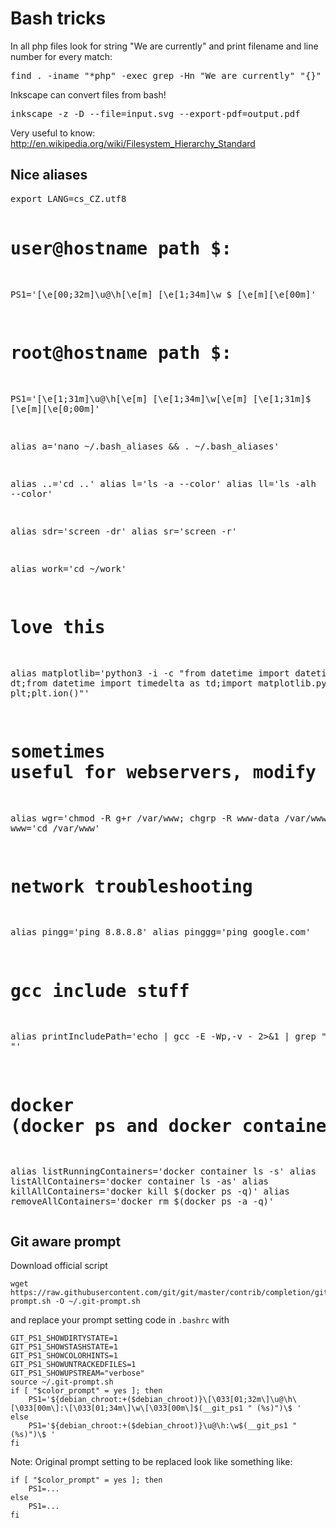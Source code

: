 <h1>Bash tricks</h1>

In all php files look for string "We are currently" and print filename and line number for every match:
<pre>
find . -iname "*php" -exec grep -Hn "We are currently" "{}" \;
</pre>

Inkscape can convert files from bash!
<pre>
inkscape -z -D --file=input.svg --export-pdf=output.pdf
</pre>

Very useful to know: http://en.wikipedia.org/wiki/Filesystem_Hierarchy_Standard

<h2>Nice aliases</h2>
<pre>
export LANG=cs_CZ.utf8

# user@hostname path $: 
PS1='\[\e[00;32m\]\u@\h\[\e[m\] \[\e[1;34m\]\w \$ \[\e[m\]\[\e[00m\]'

# root@hostname path $: 
PS1='\[\e[1;31m\]\u@\h\[\e[m\] \[\e[1;34m\]\w\[\e[m\] \[\e[1;31m\]\$ \[\e[m\]\[\e[0;00m\]'

alias a='nano ~/.bash_aliases && . ~/.bash_aliases'

alias ..='cd ..'
alias l='ls -a --color'
alias ll='ls -alh --color'

alias sdr='screen -dr'
alias sr='screen -r'

alias work='cd ~/work'

# love this
alias matplotlib='python3 -i -c "from datetime import datetime as dt;from datetime import timedelta as td;import matplotlib.pyplot as plt;plt.ion()"'

# sometimes useful for webservers, modify according to your needs
alias wgr='chmod -R g+r /var/www; chgrp -R www-data /var/www'
alias www='cd /var/www'

# network troubleshooting
alias pingg='ping 8.8.8.8'
alias pinggg='ping google.com'

# gcc include stuff
alias printIncludePath='echo | gcc -E -Wp,-v - 2>&1 | grep "^ "'

# docker (docker ps and docker container ls are same commands)
alias listRunningContainers='docker container ls -s'
alias listAllContainers='docker container ls -as'
alias killAllContainers='docker kill $(docker ps -q)'
alias removeAllContainers='docker rm $(docker ps -a -q)'
</pre>

## Git aware prompt

Download official script

```
wget https://raw.githubusercontent.com/git/git/master/contrib/completion/git-prompt.sh -O ~/.git-prompt.sh
```

and replace your prompt setting code in `.bashrc` with

```
GIT_PS1_SHOWDIRTYSTATE=1
GIT_PS1_SHOWSTASHSTATE=1
GIT_PS1_SHOWCOLORHINTS=1
GIT_PS1_SHOWUNTRACKEDFILES=1
GIT_PS1_SHOWUPSTREAM="verbose"
source ~/.git-prompt.sh
if [ "$color_prompt" = yes ]; then
    PS1='${debian_chroot:+($debian_chroot)}\[\033[01;32m\]\u@\h\[\033[00m\]:\[\033[01;34m\]\w\[\033[00m\]$(__git_ps1 " (%s)")\$ '
else
    PS1='${debian_chroot:+($debian_chroot)}\u@\h:\w$(__git_ps1 " (%s)")\$ '
fi
```

Note: Original prompt setting to be replaced look like something like:
```
if [ "$color_prompt" = yes ]; then
    PS1=...
else
    PS1=...
fi
```
